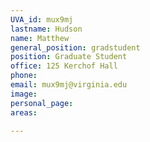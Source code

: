 ```yaml
---
UVA_id: mux9mj
lastname: Hudson
name: Matthew
general_position: gradstudent
position: Graduate Student
office: 125 Kerchof Hall
phone: 
email: mux9mj@virginia.edu
image:
personal_page:
areas:
  
---
```

